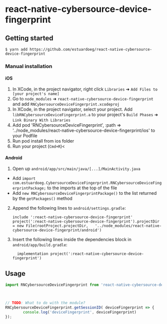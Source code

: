 
# react-native-cybersource-device-fingerprint

## Getting started

`$ yarn add https://github.com/estuardoeg/react-native-cybersource-device-fingerprint`

### Manual installation


#### iOS

1. In XCode, in the project navigator, right click `Libraries` ➜ `Add Files to [your project's name]`
2. Go to `node_modules` ➜ `react-native-cybersource-device-fingerprint` and add `RNCybersourceDeviceFingerprint.xcodeproj`
3. In XCode, in the project navigator, select your project. Add `libRNCybersourceDeviceFingerprint.a` to your project's `Build Phases` ➜ `Link Binary With Libraries`
4. Add pod 'RNCybersourceDeviceFingerprint', :path => '../node_modules/react-native-cybersource-device-fingerprint/ios' to your Podfile
5. Run pod install from ios folder
5. Run your project (`Cmd+R`)<

#### Android

1. Open up `android/app/src/main/java/[...]/MainActivity.java`
  - Add `import com.estuardoeg.CybersourceDeviceFingerprint.RNCybersourceDeviceFingerprintPackage;` to the imports at the top of the file
  - Add `new RNCybersourceDeviceFingerprintPackage()` to the list returned by the `getPackages()` method
2. Append the following lines to `android/settings.gradle`:
  	```
  	include ':react-native-cybersource-device-fingerprint'
  	project(':react-native-cybersource-device-fingerprint').projectDir = new File(rootProject.projectDir, 	'../node_modules/react-native-cybersource-device-fingerprint/android')
  	```
3. Insert the following lines inside the dependencies block in `android/app/build.gradle`:
  	```
      implementation project(':react-native-cybersource-device-fingerprint')
  	```


## Usage
```javascript
import RNCybersourceDeviceFingerprint from 'react-native-cybersource-device-fingerprint'


        
// TODO: What to do with the module?
RNCybersourceDeviceFingerprint.getSessionID( deviceFingerprint => {
		console.log('deviceFingerprint', deviceFingerprint)
});
```
  